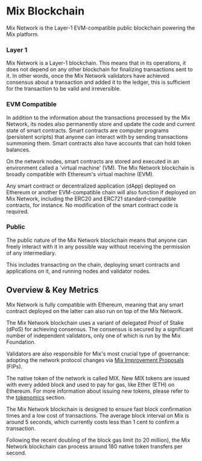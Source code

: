 # Mix Blockchain

Mix Network is the Layer-1 EVM-compatible public blockchain powering the Mix platform.

### Layer 1

Mix Network is a Layer-1 blockchain. This means that in its operations, it does not depend on any other blockchain for finalizing transactions sent to it. In other words, once the Mix Network validators have achieved consensus about a transaction and added it to the ledger, this is sufficient for the transaction to be valid and irreversible.

### EVM Compatible

In addition to the information about the transactions processed by the Mix Network, its nodes also permanently store and update the code and current state of smart contracts. Smart contracts are computer programs (persistent scripts) that anyone can interact with by sending transactions summoning them. Smart contracts also have accounts that can hold token balances.

On the network nodes, smart contracts are stored and executed in an environment called a 'virtual machine' (VM). The Mix Network blockchain is broadly compatible with Ethereum's virtual machine (EVM).

Any smart contract or decentralized application (dApp) deployed on Ethereum or another EVM-compatible chain will also function if deployed on Mix Network, including the ERC20 and ERC721 standard-compatible contracts, for instance. No modification of the smart contract code is required.

### Public

The public nature of the Mix Network blockchain means that anyone can freely interact with it in any possible way without receiving the permission of any intermediary.

This includes transacting on the chain, deploying smart contracts and applications on it, and running nodes and validator nodes.

## Overview & Key Metrics

Mix Network is fully compatible with Ethereum, meaning that any smart contract deployed on the latter can also run on top of the Mix Network.

The Mix Network blockchain uses a variant of delegated Proof of Stake (dPoS) for achieving consensus. The consensus is secured by a significant number of independent validators, only one of which is run by the Mix Foundation.

Validators are also responsible for Mix's most crucial type of governance: adopting the network protocol changes via [Mix Improvement Proposals](fuse-governance-and-development/fips.md) (FIPs).

The native token of the network is called MIX. New MIX tokens are issued with every added block and used to pay for gas, like Ether (ETH) on Ethereum. For more information about issuing new tokens, please refer to the [tokenomics](fuse-token.md#fuse-tokenomics) section.

The Mix Network blockchain is designed to ensure fast block confirmation times and a low cost of transactions. The average block interval on Mix is around 5 seconds, which currently costs less than 1 cent to confirm a transaction.

Following the recent doubling of the block gas limit (to 20 million), the Mix Network blockchain can process around 180 native token transfers per second.
